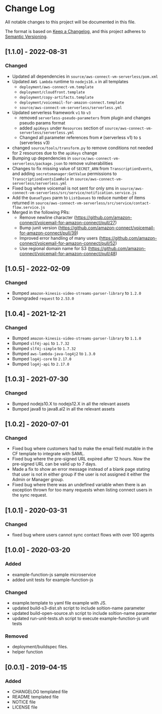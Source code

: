 # Change Log
All notable changes to this project will be documented in this file.

The format is based on [Keep a Changelog](https://keepachangelog.com/en/1.0.0/),
and this project adheres to [Semantic Versioning](https://semver.org/spec/v2.0.0.html).
## [1.1.0] - 2022-08-31
### Changed
- Updated all dependencies in `source/aws-connect-vm-serverless/pom.xml`
- Updated `AWS Lambda` runtime to `nodejs16.x` in all templates
    - `deployment/aws-connect-vm.template`
    - `deployment/cloudfront.template`
    - `deployment/copy-artifacts.template`
    - `deployment/voicemail-for-amazon-connect.template`
    - `source/aws-connect-vm-serverless/serverless.yml`
- Updated serverless framework `v1` to `v3`
  - removed `serverless-pseudo-parameters` from plugin and changes pseudo params format
  - added `apiKeys` under `Resources` section of `source/aws-connect-vm-serverless/serverless.yml`
  - Changed all parameter references from `#` (serverless v1) to `$` (serverless v3)
- changed `source/tools/transform.py` to remove conditions not needed for 2 resources due to the `apiKeys` change
- Bumping up dependencies in `source/aws-connect-vm-serverless/package.json` to remove vulnerabilities
- Changes to fix missing value of `SECRET_ARN` from `TranscriptionEvents`, and adding `secretsmanager:GetValue` permissions to `TranscriptionEventsIamRole` in `source/aws-connect-vm-serverless/serverless.yml`
- Fixed bug where voicemail is not sent for only sms in `source/aws-connect-vm-serverless/src/service/notification.service.js`
- Add the `QueueTypes` parm to `ListQueues` to reduce number of items returned in `source/aws-connect-vm-serverless/src/service/contact-flow.service.js`
- Merged in the following PRs:
  - Remove newline character (https://github.com/amazon-connect/voicemail-for-amazon-connect/pull/27)
  - Bump junit version (https://github.com/amazon-connect/voicemail-for-amazon-connect/pull/39)
  - Improved error handling of many users (https://github.com/amazon-connect/voicemail-for-amazon-connect/pull/52)
  - Use regional domain name for S3 (https://github.com/amazon-connect/voicemail-for-amazon-connect/pull/48)
## [1.0.5] - 2022-02-09
### Changed
- Bumped `amazon-kinesis-video-streams-parser-library` to `1.2.0`
- Downgraded `request` to `2.53.0`
## [1.0.4] - 2021-12-21
### Changed
- Bumped `amazon-kinesis-video-streams-parser-library` to `1.1.0`
- Bumped `slf4j-api` to `1.7.32`
- Bumped `slf4j-simple` to `1.7.32`
- Bumped `aws-lambda-java-log4j2` to `1.3.0`
- Bumped `log4j-core` to `2.17.0`
- Bumped `log4j-api` to `2.17.0`

## [1.0.3] - 2021-07-30
### Changed
- Bumped nodejs10.X to nodejs12.X in all the relevant assets
- Bumped java8 to java8.al2 in all the relevant assets

## [1.0.2] - 2020-07-01
### Changed
- Fixed bug where customers had to make the email field mutable in the CF template to integrate with SAML.
- Fixed bug where the pre-signed URL expired after 12 hours. Now the pre-signed URL can be valid up to 7 days.
- Made a fix to show an error message instead of a blank page stating that user is not in either group if the user is not assigned it either the Admin or Manager group.
- Fixed bug where there was an undefined variable when there is an exception thrown for too many requests when listing connect users in the sync request.

## [1.0.1] - 2020-03-31
### Changed
- fixed bug where users cannot sync contact flows with over 100 agents

## [1.0.0] - 2020-03-20
### Added
- example-function-js sample microservice
- added unit tests for example-function-js

### Changed
- example.template to yaml file example with JS.
- updated build-s3-dist.sh script to include soltion-name parameter
- updated build-open-source.sh script to include soltion-name parameter
- updated run-unit-tests.sh script to execute example-function-js unit tests

### Removed
- deployment/buildspec files.
- helper function

## [0.0.1] - 2019-04-15
### Added
- CHANGELOG templated file
- README templated file
- NOTICE file
- LICENSE file
